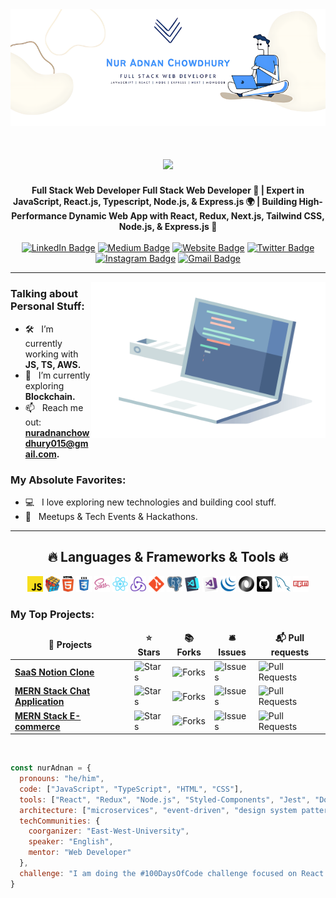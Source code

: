 <img align=”right” alt=”Coding” width=”400” src="./nur_adnan.png"/>

<h1 align="center">
  <a href="https://git.io/typing-svg">
    <img src="https://readme-typing-svg.herokuapp.com/?lines=Hello,+There!+👋;I+am+Nur+Adnan....;Nice+to+meet+you!&center=true&size=30">
  </a>
</h1>

<div align="center">
  <strong>Full Stack Web Developer
Full Stack Web Developer 👋 | Expert in JavaScript, React.js, Typescript, Node.js, & Express.js 🌍 | Building High-Performance Dynamic Web App with React, Redux, Next.js, Tailwind CSS, Node.js, & Express.js 🎨 </strong>
</div>
<br/>
<div align="center">
  <a href="https://www.linkedin.com/in/nur-adnan/"><img src="https://img.shields.io/badge/-LinkedIn-0077B5?style=flat&logo=Linkedin&logoColor=white" alt="LinkedIn Badge"/></a>
  <a href="https://medium.com/@nur-adnan"><img src="https://img.shields.io/badge/-Medium-000000?style=flat&logo=Medium&logoColor=white" alt="Medium Badge"/></a>
  <a href="https://"><img src="https://img.shields.io/badge/-Website-47CCCC?style=flat&logo=Google-Chrome&logoColor=white" alt="Website Badge"/></a>
  <a href="https://x.com/NurAdnanChowdhu"><img src="https://img.shields.io/badge/-Twitter-1DA1F2?style=flat&logo=Twitter&logoColor=white" alt="Twitter Badge"/></a>
  <a href="https://instagram.com/nur_adnan"><img src="https://img.shields.io/badge/-Instagram-E4405F?style=flat&logo=Instagram&logoColor=white" alt="Instagram Badge"/></a>
  <a href="mailto:nuradnanchowdhury015@gmail.com"><img src="https://img.shields.io/badge/-Gmail-D14836?style=flat&logo=Gmail&logoColor=white" alt="Gmail Badge"/></a>
</div>
<hr/>
<img align="right" height="250" width="375" alt="" src="./gifs/10_coding_dribbble.gif" />

### Talking about Personal Stuff:

- 🛠 &nbsp; I’m currently working with <strong>JS, TS, AWS.</strong>
- 🚀 &nbsp; I’m currently exploring <strong>Blockchain.</strong>
- 📫 &nbsp; Reach me out: <strong>nuradnanchowdhury015@gmail.com.</strong>

### My Absolute Favorites:
- 💻 &nbsp; I love exploring new technologies and building cool stuff.
- 🍕 &nbsp; Meetups & Tech Events & Hackathons.

<hr/>

<h2 align="center">🔥 Languages & Frameworks & Tools 🔥</h2>

<div align="center">
  <code><img title="Javascript" height="25" src="images/javascript.svg"></code>
  <code><img title="Problem Solving" height="25" src="images/problemSolving.png"></code>
  <code><img title="HTML5" height="25" src="images/html5.svg"></code>
  <code><img title="CSS" height="25" src="images/css.svg"></code>
  <code><img title="SASS" height="25" src="images/sass.svg"></code>
  <code><img title="React" height="25" src="images/react-original.svg"></code>
  <code><img title="Redux" height="25" src="images/redux.svg"></code>
  <code><img title="Git" height="25" src="images/git-original.svg"></code>
  <code><img title="PostgreSQL" height="25" src="images/postgresql.svg"></code>
  <code><img title="Visual Studio Code" height="25" src="images/vscode.png"></code>
  <code><img title="Microsoft Visual Studio" height="25" src="images/visualstudio.png"></code>
  <code><img title="JQuery" height="25" src="images/jquery-original.svg"></code>
  <code><img title="JSON" height="25" src="images/json.svg"></code>
  <code><img title="GitHub" height="25" src="images/github.svg"></code>
  <code><img title="MySQL" height="25" src="images/mysql.svg"></code>
  <code><img title="npm" height="25" src="images/npm.svg"></code>
</div>

### My Top Projects: 

<table align="center">
  <thead align="center">
    <tr border: none;>
      <td><b>🎁 Projects</b></td>
      <td><b>⭐ Stars</b></td>
      <td><b>📚 Forks</b></td>
      <td><b>🛎 Issues</b></td>
      <td><b>📬 Pull requests</b></td>
    </tr>
  </thead>
  <tbody>
    <tr>
      <td><a href="https://github.com/Nur-Adnan/SaaS-Notion-Clone"><b>SaaS Notion Clone</b></a></td>
      <td><img alt="Stars" src="https://img.shields.io/github/stars/Nur-Adnan/SaaS-Notion-Clone?style=flat-square&labelColor=343b41"/></td>
      <td><img alt="Forks" src="https://img.shields.io/github/forks/Nur-Adnan/SaaS-Notion-Clone?style=flat-square&labelColor=343b41"/></td>
      <td><img alt="Issues" src="https://img.shields.io/github/issues/Nur-Adnan/SaaS-Notion-Clone?style=flat-square&labelColor=343b41"/></td>
      <td><img alt="Pull Requests" src="https://img.shields.io/github/issues-pr/Nur-Adnan/SaaS-Notion-Clone?style=flat-square&labelColor=343b41"/></td>
    </tr>
	  <tr>
      <td><a href="https://github.com/Nur-Adnan/MERN-Stack-Chat-App"><b>MERN Stack Chat Application</b></a></td>
      <td><img alt="Stars" src="https://img.shields.io/github/stars/Nur-Adnan/MERN-Stack-Chat-App?style=flat-square&labelColor=343b41"/></td>
      <td><img alt="Forks" src="https://img.shields.io/github/forks/Nur-Adnan/MERN-Stack-Chat-App?style=flat-square&labelColor=343b41"/></td>
      <td><img alt="Issues" src="https://img.shields.io/github/issues/Nur-Adnan/MERN-Stack-Chat-App?style=flat-square&labelColor=343b41"/></td>
      <td><img alt="Pull Requests" src="https://img.shields.io/github/issues-pr/Nur-Adnan/MERN-Stack-Chat-App?style=flat-square&labelColor=343b41"/></td>
    </tr>
    <tr>
      <td><a href="https://github.com/Nur-Adnan/MERN-Stack-E-commerce"><b>MERN Stack E-commerce</b></a></td>
      <td><img alt="Stars" src="https://img.shields.io/github/stars/thmsgbrt/nodejs-typescript-express-apollo-graphql-starter?style=flat-square&labelColor=343b41"/></td>
      <td><img alt="Forks" src="https://img.shields.io/github/forks/thmsgbrt/nodejs-typescript-express-apollo-graphql-starter?style=flat-square&labelColor=343b41"/></td>
      <td><img alt="Issues" src="https://img.shields.io/github/issues/thmsgbrt/nodejs-typescript-express-apollo-graphql-starter?style=flat-square&labelColor=343b41"/></td>
      <td><img alt="Pull Requests" src="https://img.shields.io/github/issues-pr/thmsgbrt/nodejs-typescript-express-apollo-graphql-starter?style=flat-square&labelColor=343b41"/></td>
    </tr>
  </tbody>
</table>

<br/>

```javascript
const nurAdnan = {
  pronouns: "he/him",
  code: ["JavaScript", "TypeScript", "HTML", "CSS"],
  tools: ["React", "Redux", "Node.js", "Styled-Components", "Jest", "Docker"],
  architecture: ["microservices", "event-driven", "design system pattern"],
  techCommunities: {
    coorganizer: "East-West-University",
    speaker: "English",
    mentor: "Web Developer"
  },
  challenge: "I am doing the #100DaysOfCode challenge focused on React and TypeScript"
}
```


